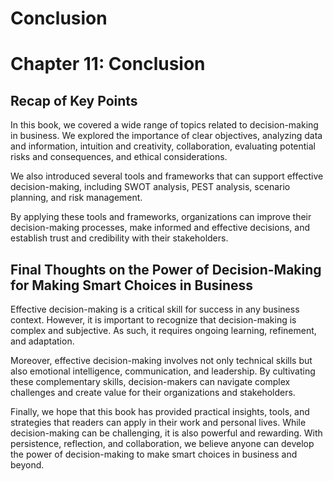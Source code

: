 # Conclusion

Chapter 11: Conclusion
======================

Recap of Key Points
-------------------

In this book, we covered a wide range of topics related to decision-making in business. We explored the importance of clear objectives, analyzing data and information, intuition and creativity, collaboration, evaluating potential risks and consequences, and ethical considerations.

We also introduced several tools and frameworks that can support effective decision-making, including SWOT analysis, PEST analysis, scenario planning, and risk management.

By applying these tools and frameworks, organizations can improve their decision-making processes, make informed and effective decisions, and establish trust and credibility with their stakeholders.

Final Thoughts on the Power of Decision-Making for Making Smart Choices in Business
-----------------------------------------------------------------------------------

Effective decision-making is a critical skill for success in any business context. However, it is important to recognize that decision-making is complex and subjective. As such, it requires ongoing learning, refinement, and adaptation.

Moreover, effective decision-making involves not only technical skills but also emotional intelligence, communication, and leadership. By cultivating these complementary skills, decision-makers can navigate complex challenges and create value for their organizations and stakeholders.

Finally, we hope that this book has provided practical insights, tools, and strategies that readers can apply in their work and personal lives. While decision-making can be challenging, it is also powerful and rewarding. With persistence, reflection, and collaboration, we believe anyone can develop the power of decision-making to make smart choices in business and beyond.